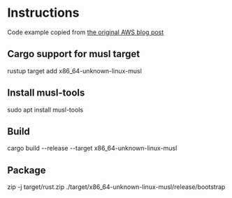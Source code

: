 # Instructions

Code example copied from [the original AWS blog post](https://aws.amazon.com/blogs/opensource/rust-runtime-for-aws-lambda/)

## Cargo support for musl target

rustup target add x86_64-unknown-linux-musl

## Install musl-tools

sudo apt install musl-tools

## Build

cargo build --release --target x86_64-unknown-linux-musl

## Package

zip -j target/rust.zip ./target/x86_64-unknown-linux-musl/release/bootstrap
